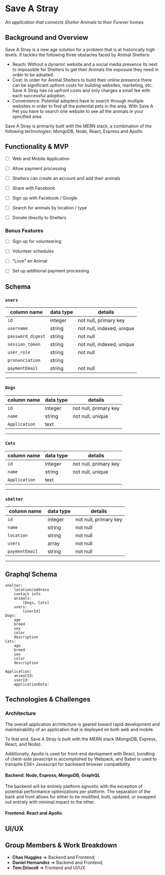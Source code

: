 # Save A Stray

_An application that connects Shelter Animals to their Furever homes._

## Background and Overview

Save A Stray is a new age solution for a problem that is at historically high levels.  It tackles the following three obstacles faced by Animal Shelters: 

- Reach: Without a dynamic website and a social media presence its next to impossible for Shelters to get their Animals the exposure they need in order to be adopted.
- Cost: In order for Animal Shelters to build their online presence there can be significant upfront costs for building websites, marketing, etc.  Save A Stray has no upfront costs and only charges a small fee with each successful adoption.
- Convenience:  Potential adopters have to search through multiple websites in order to find all the potential pets in the area.  With Save A Pet you have to search one website to see all the animals in your specified area. 


Save A Stray is primarily built with the MERN stack, a combination of the following technologies: MongoDB, Node, React, Express and Apollo.

## Functionality & MVP

- [ ] Web and Mobile Application
- [ ] Allow payment processing
- [ ] Shelters can create an account and add their animals
- [ ] Share with Facebook
- [ ] Sign up with Facebook / Google
- [ ] Search for animals by location / type
- [ ] Donate directly to Shelters


### Bonus Features

- [ ] Sign up for volunteering
- [ ] Volunteer schedules
- [ ] "Love" an Animal
- [ ] Set up additional payment processing


## Schema

### `users`
column name     | data type | details
----------------|-----------|-----------------------
`id `             | integer   | not null, primary key
`username  `      | string    | not null, indexed, unique
`password_digest` | string    | not null
`session_token`   | string    | not null, indexed, unique
`user_role`       | string    | not null
`pronunciation `  | string    | 
`paymentEmail  `| string    | not null 
--- 

### `Dogs`
column name     | data type | details
----------------|-----------|-----------------------
`id `           | integer   | not null, primary key
`name  `        | string    | not null,  unique​
` Application ` | text      | 
--- 

### `Cats`
column name     | data type | details
----------------|-----------|-----------------------
`id `           | integer   | not null, primary key
`name  `        | string    | not null,  unique
` Application ` | text      | 

--- 


### `shelter`
column name     | data type | details
----------------|-----------|-----------------------
`id `           | integer   | not null, primary key
`name  `        | string    | not null
`location  `    | string    | not null 
`users  `       | array     | not null 
`paymentEmail  `| string    | not null 

--- 




 
## Graphql Schema

    shelter:
        location/address
        contact info
        animals: 
            [Dogs, Cats]
        users:
            [userId]    
    Dogs:
        age
        breed
        sex
        color
        description
    Cats:
        age
        breed
        sex
        color
        description
        
    Application:
        animalId:
        userId:
        applicationData:

## Technologies & Challenges

### Architecture
The overall application architecture is geared toward rapid development and maintainability of an application that is deployed on both web and mobile.

To that end, Save A Stray is built with the MERN stack (MongoDB, Express, React, and Node).

Additionally, Apollo is used for front-end devlopment with React, bundling of client-side javascript is accomplished by Webpack, and Babel is used to transpile ES6+ Javascript for backward browser compatibility.

#### Backend: Node, Express, MongoDB, GraphQL
The backend will be entirely platform agnostic with the exception of potential performance optimizations per platform. The separation of the back and front allows for either to be modified, built, updated, or swapped out entirely with minimal impact to the other.

#### Frontend: React and Apollo


## UI/UX

## Group Members & Work Breakdown

- **Chas Huggins** => Backend and Frontend;
- **Daniel Hernandez** => Backend and Frontend;
- **Tom Driscoll** => Frontend and UI/UX
